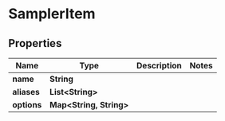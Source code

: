 

# SamplerItem


## Properties

| Name | Type | Description | Notes |
|------------ | ------------- | ------------- | -------------|
|**name** | **String** |  |  |
|**aliases** | **List&lt;String&gt;** |  |  |
|**options** | **Map&lt;String, String&gt;** |  |  |



